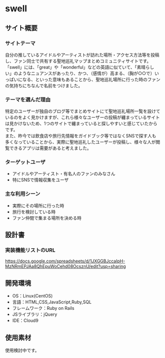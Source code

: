 # swell

## サイト概要
### サイトテーマ
自分の推しているアイドルやアーティストが訪れた場所・アクセス方法等を投稿し、ファン同士で共有する聖地巡礼マップまとめコミュニティサイトです。  
「swell」には、「great」や「wonderful」などの英語に似ていて、「素晴らしい」のようなニュアンスがあったり、かつ、（感情が）高まる、（胸が○○で）いっぱいになる、といった意味もあることから、聖地巡礼場所に行った時のファンの気持ちにちなんで名前をつけました。

### テーマを選んだ理由
特定のユーザーが独自のブログ等でまとめサイトにて聖地巡礼場所一覧を設けているのをよく見かけますが、これら様々なユーザーの投稿が纏まっているサイトは見かけないため、1つのサイトで纏まっていると探しやすいと感じていたからです。  
また、昨今では飲食店や旅行先情報をガイドブック等ではなくSNSで探す人も多くなっていることから、実際に聖地巡礼したユーザーが投稿し、様々な人が閲覧できるアプリは需要があると考えました。

### ターゲットユーザ
- アイドルやアーティスト・有名人のファンのみなさん
- 特にSNSで情報収集をユーザ

### 主な利用シーン
- 実際にその場所に行った時
- 旅行を検討している時
- ファン仲間で集まる場所を決める時

## 設計書
### 実装機能リストのURL
<https://docs.google.com/spreadsheets/d/1JXGGBJccaIpH-MzNRmEPJAa8QhEpuWoCehd08OcsznU/edit?usp=sharing>

## 開発環境
- OS：Linux(CentOS)
- 言語：HTML,CSS,JavaScript,Ruby,SQL
- フレームワーク：Ruby on Rails
- JSライブラリ：jQuery
- IDE：Cloud9

## 使用素材
使用検討中です。